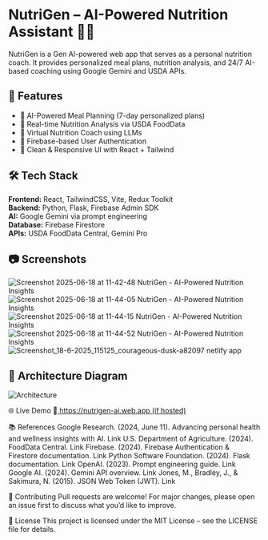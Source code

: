 # NutriGen – AI-Powered Nutrition Assistant 🥗🤖

NutriGen is a Gen AI-powered web app that serves as a personal nutrition coach. It provides personalized meal plans, nutrition analysis, and 24/7 AI-based coaching using Google Gemini and USDA APIs.


## 🚀 Features

- 🧠 AI-Powered Meal Planning (7-day personalized plans)
- 🥦 Real-time Nutrition Analysis via USDA FoodData
- 💬 Virtual Nutrition Coach using LLMs
- 🔐 Firebase-based User Authentication
- 🎯 Clean & Responsive UI with React + Tailwind


## 🛠️ Tech Stack

**Frontend:** React, TailwindCSS, Vite, Redux Toolkit  
**Backend:** Python, Flask, Firebase Admin SDK  
**AI:** Google Gemini via prompt engineering  
**Database:** Firebase Firestore  
**APIs:** USDA FoodData Central, Gemini Pro  

## 📷 Screenshots
![Screenshot 2025-06-18 at 11-42-48 NutriGen - AI-Powered Nutrition Insights](https://github.com/user-attachments/assets/a44e5027-3f66-439b-b380-e3bd72154c69)
![Screenshot 2025-06-18 at 11-44-05 NutriGen - AI-Powered Nutrition Insights](https://github.com/user-attachments/assets/920d3708-bbb2-404e-88d5-66a8404f85a3)
![Screenshot 2025-06-18 at 11-44-15 NutriGen - AI-Powered Nutrition Insights](https://github.com/user-attachments/assets/86bf5127-5686-482e-b39e-fd3ece8f782e)
![Screenshot 2025-06-18 at 11-44-52 NutriGen - AI-Powered Nutrition Insights](https://github.com/user-attachments/assets/b34371d5-7a6b-466a-ac0f-4604af0f4679)
![Screenshot_18-6-2025_115125_courageous-dusk-a82097 netlify app](https://github.com/user-attachments/assets/021406b3-66dd-4619-98ed-eb05f29c90bc)


## 📐 Architecture Diagram

![Architecture](docs/architecture.png)


🌐 Live Demo
🔗[ https://nutrigen-ai.web.app (if hosted)](https://courageous-dusk-a82097.netlify.app/)

📚 References
Google Research. (2024, June 11). Advancing personal health and wellness insights with AI. Link
U.S. Department of Agriculture. (2024). FoodData Central. Link
Firebase. (2024). Firebase Authentication & Firestore documentation. Link
Python Software Foundation. (2024). Flask documentation. Link
OpenAI. (2023). Prompt engineering guide. Link
Google AI. (2024). Gemini API overview. Link
Jones, M., Bradley, J., & Sakimura, N. (2015). JSON Web Token (JWT). Link

🤝 Contributing
Pull requests are welcome! For major changes, please open an issue first to discuss what you’d like to improve.

📄 License
This project is licensed under the MIT License – see the LICENSE file for details.
